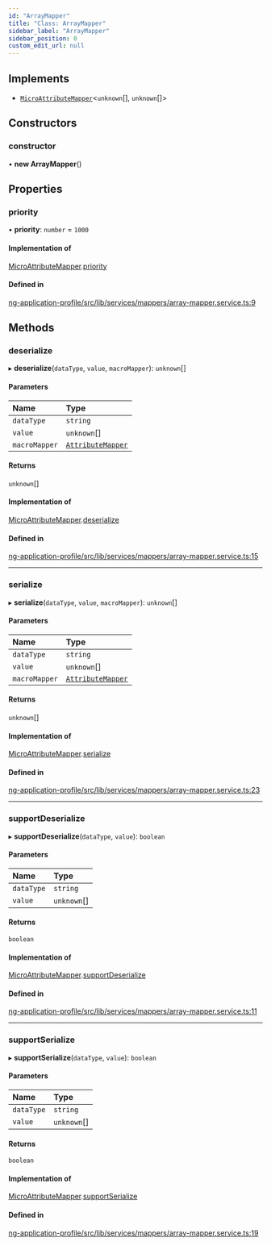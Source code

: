 ```yaml
---
id: "ArrayMapper"
title: "Class: ArrayMapper"
sidebar_label: "ArrayMapper"
sidebar_position: 0
custom_edit_url: null
---
```


## Implements

- [`MicroAttributeMapper`](../interfaces/MicroAttributeMapper)<`unknown`[], `unknown`[]\>

## Constructors

### constructor

• **new ArrayMapper**()

## Properties

### priority

• **priority**: `number` = `1000`

#### Implementation of

[MicroAttributeMapper](../interfaces/MicroAttributeMapper).[priority](../interfaces/MicroAttributeMapper#priority)

#### Defined in

[ng-application-profile/src/lib/services/mappers/array-mapper.service.ts:9](https://github.com/cognizone/ng-cognizone/blob/0401c67/libs/ng-application-profile/src/lib/services/mappers/array-mapper.service.ts#L9)

## Methods

### deserialize

▸ **deserialize**(`dataType`, `value`, `macroMapper`): `unknown`[]

#### Parameters

| Name | Type |
| :------ | :------ |
| `dataType` | `string` |
| `value` | `unknown`[] |
| `macroMapper` | [`AttributeMapper`](../interfaces/AttributeMapper) |

#### Returns

`unknown`[]

#### Implementation of

[MicroAttributeMapper](../interfaces/MicroAttributeMapper).[deserialize](../interfaces/MicroAttributeMapper#deserialize)

#### Defined in

[ng-application-profile/src/lib/services/mappers/array-mapper.service.ts:15](https://github.com/cognizone/ng-cognizone/blob/0401c67/libs/ng-application-profile/src/lib/services/mappers/array-mapper.service.ts#L15)

___

### serialize

▸ **serialize**(`dataType`, `value`, `macroMapper`): `unknown`[]

#### Parameters

| Name | Type |
| :------ | :------ |
| `dataType` | `string` |
| `value` | `unknown`[] |
| `macroMapper` | [`AttributeMapper`](../interfaces/AttributeMapper) |

#### Returns

`unknown`[]

#### Implementation of

[MicroAttributeMapper](../interfaces/MicroAttributeMapper).[serialize](../interfaces/MicroAttributeMapper#serialize)

#### Defined in

[ng-application-profile/src/lib/services/mappers/array-mapper.service.ts:23](https://github.com/cognizone/ng-cognizone/blob/0401c67/libs/ng-application-profile/src/lib/services/mappers/array-mapper.service.ts#L23)

___

### supportDeserialize

▸ **supportDeserialize**(`dataType`, `value`): `boolean`

#### Parameters

| Name | Type |
| :------ | :------ |
| `dataType` | `string` |
| `value` | `unknown`[] |

#### Returns

`boolean`

#### Implementation of

[MicroAttributeMapper](../interfaces/MicroAttributeMapper).[supportDeserialize](../interfaces/MicroAttributeMapper#supportdeserialize)

#### Defined in

[ng-application-profile/src/lib/services/mappers/array-mapper.service.ts:11](https://github.com/cognizone/ng-cognizone/blob/0401c67/libs/ng-application-profile/src/lib/services/mappers/array-mapper.service.ts#L11)

___

### supportSerialize

▸ **supportSerialize**(`dataType`, `value`): `boolean`

#### Parameters

| Name | Type |
| :------ | :------ |
| `dataType` | `string` |
| `value` | `unknown`[] |

#### Returns

`boolean`

#### Implementation of

[MicroAttributeMapper](../interfaces/MicroAttributeMapper).[supportSerialize](../interfaces/MicroAttributeMapper#supportserialize)

#### Defined in

[ng-application-profile/src/lib/services/mappers/array-mapper.service.ts:19](https://github.com/cognizone/ng-cognizone/blob/0401c67/libs/ng-application-profile/src/lib/services/mappers/array-mapper.service.ts#L19)
